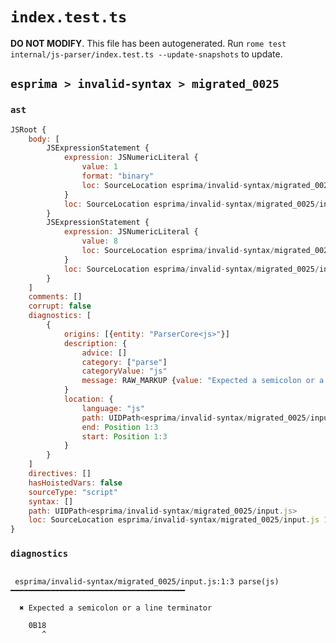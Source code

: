 # `index.test.ts`

**DO NOT MODIFY**. This file has been autogenerated. Run `rome test internal/js-parser/index.test.ts --update-snapshots` to update.

## `esprima > invalid-syntax > migrated_0025`

### `ast`

```javascript
JSRoot {
	body: [
		JSExpressionStatement {
			expression: JSNumericLiteral {
				value: 1
				format: "binary"
				loc: SourceLocation esprima/invalid-syntax/migrated_0025/input.js 1:0-1:3
			}
			loc: SourceLocation esprima/invalid-syntax/migrated_0025/input.js 1:0-1:3
		}
		JSExpressionStatement {
			expression: JSNumericLiteral {
				value: 8
				loc: SourceLocation esprima/invalid-syntax/migrated_0025/input.js 1:3-1:4
			}
			loc: SourceLocation esprima/invalid-syntax/migrated_0025/input.js 1:3-1:4
		}
	]
	comments: []
	corrupt: false
	diagnostics: [
		{
			origins: [{entity: "ParserCore<js>"}]
			description: {
				advice: []
				category: ["parse"]
				categoryValue: "js"
				message: RAW_MARKUP {value: "Expected a semicolon or a line terminator"}
			}
			location: {
				language: "js"
				path: UIDPath<esprima/invalid-syntax/migrated_0025/input.js>
				end: Position 1:3
				start: Position 1:3
			}
		}
	]
	directives: []
	hasHoistedVars: false
	sourceType: "script"
	syntax: []
	path: UIDPath<esprima/invalid-syntax/migrated_0025/input.js>
	loc: SourceLocation esprima/invalid-syntax/migrated_0025/input.js 1:0-2:0
}
```

### `diagnostics`

```

 esprima/invalid-syntax/migrated_0025/input.js:1:3 parse(js) ━━━━━━━━━━━━━━━━━━━━━━━━━━━━━━━━━━━━━━━

  ✖ Expected a semicolon or a line terminator

    0B18
       ^


```
